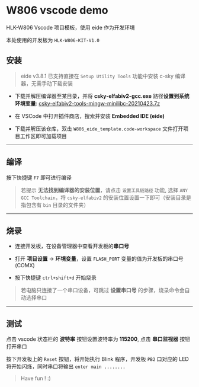 # W806 vscode demo

HLK-W806 Vscode 项目模板，使用 eide 作为开发环境

本处使用的开发板为 `HLK-W806-KIT-V1.0`

## 安装

> eide v3.8.1 已支持直接在 `Setup Utility Tools` 功能中安装 c-sky 编译器，无需手动下载安装

- 下载并解压编译器至某目录，并将 **csky-elfabiv2-gcc.exe** 路径**设置到系统环境变量**: [csky-elfabiv2-tools-mingw-minilibc-20210423.7z](https://cloud.github0null.io/api/v3/file/get/712/csky-elfabiv2-tools-mingw-minilibc-20210423.7z?sign=VIVH_bCv-_Han_BnRua9DA5DRmdjsVIavFEqryVnVqI%3D%3A0)

- 在 VSCode 中打开插件商店，搜索并安装 **Embedded IDE (eide)**

- 下载并解压该仓库，双击 `W806_eide_template.code-workspace` 文件打开项目工作区即可加载项目

***

## 编译

按下快捷键 `F7` 即可进行编译

> 若提示 **无法找到编译器的安装位置**，请点击 `设置工具链路径` 功能, 选择 `ANY GCC Toolchain`，将 `csky-elfabiv2` 的安装位置设置一下即可（安装目录是指包含有 `bin` 目录的文件夹） 

***

## 烧录

- 连接开发板，在设备管理器中查看开发板的**串口号**

- 打开 **项目设置** -> **环境变量**，设置 `FLASH_PORT` 变量的值为开发板的串口号 (COMX)

- 按下快捷键 `ctrl+shift+d` 开始烧录

> 若电脑只连接了一个串口设备，可跳过 **设置串口号** 的步骤，烧录命令会自动选择串口

***

## 测试

点击 vscode 状态栏的 **波特率** 按钮设置波特率为 **115200**, 点击 **串口监视器** 按钮打开串口

按下开发板上的 `Reset` 按钮，将开始执行 Blink 程序，开发板 `PB2` 口对应的 LED 将开始闪烁，同时串口将输出 `enter main ........`

> Have fun ! :)
